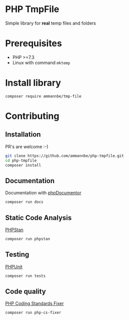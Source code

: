 # PHP TmpFile

Simple library for **real** temp files and folders

# Prerequisites

- PHP >=7.3
- Linux with command `mktemp`

# Install library

```
composer require ammannbe/tmp-file
```

# Contributing

## Installation

PR's are welcome :-)

```bash
git clone https://github.com/ammannbe/php-tmpfile.git
cd php-tmpfile
composer install
```

## Documentation

Documentation with [phpDocumentor](https://phpdoc.org/)

```bash
composer run docs
```

## Static Code Analysis

[PHPStan](https://phpstan.org/)

```bash
composer run phpstan
```

## Testing

[PHPUnit](https://phpunit.de/)

```bash
composer run tests
```

## Code quality

[PHP Coding Standards Fixer](https://cs.symfony.com/)

```bash
composer run php-cs-fixer
```